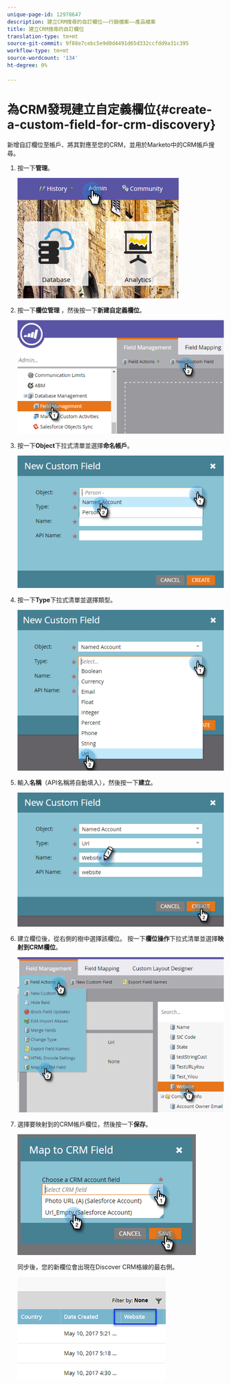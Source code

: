 ```yaml
---
unique-page-id: 12978647
description: 建立CRM搜尋的自訂欄位——行銷檔案——產品檔案
title: 建立CRM搜尋的自訂欄位
translation-type: tm+mt
source-git-commit: 9f88e7cebc5e9d0d4491d65d332ccfdd9a31c395
workflow-type: tm+mt
source-wordcount: '134'
ht-degree: 0%

---
```



# 為CRM發現建立自定義欄位{#create-a-custom-field-for-crm-discovery}

新增自訂欄位至帳戶、將其對應至您的CRM，並用於Marketo中的CRM帳戶搜尋。

1. 按一下&#x200B;**管理**。

   ![](assets/admin.png)

1. 按一下&#x200B;**欄位管理** ，然後按一下&#x200B;**新建自定義欄位**。

   ![](assets/two-4.png)

1. 按一下&#x200B;**Object**&#x200B;下拉式清單並選擇&#x200B;**命名帳戶**。

   ![](assets/three-3.png)

1. 按一下&#x200B;**Type**&#x200B;下拉式清單並選擇類型。

   ![](assets/four-3.png)

1. 輸入&#x200B;**名稱**（API名稱將自動填入），然後按一下&#x200B;**建立**。

   ![](assets/five-3.png)

1. 建立欄位後，從右側的樹中選擇該欄位。 按一下&#x200B;**欄位操作**&#x200B;下拉式清單並選擇&#x200B;**映射到CRM欄位**。

   ![](assets/six-2.png)

1. 選擇要映射到的CRM帳戶欄位，然後按一下&#x200B;**保存**。

   ![](assets/seven-1.png)

   同步後，您的新欄位會出現在Discover CRM格線的最右側。

   ![](assets/eight.png)
